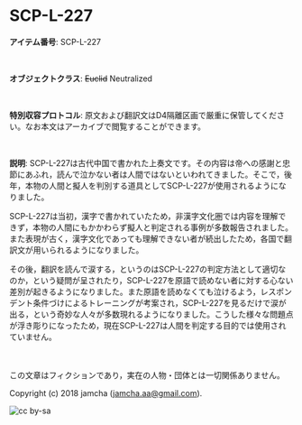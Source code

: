 # SCP-L-227

**アイテム番号**: SCP-L-227  

<br>  

**オブジェクトクラス**: <del>Euclid</del> Neutralized  

<br>  

**特別収容プロトコル**: 原文および翻訳文はD4隔離区画で厳重に保管してください。なお本文はアーカイブで閲覧することができます。  

<br>  

**説明**: SCP-L-227は古代中国で書かれた上奏文です。その内容は帝への感謝と忠節にあふれ，読んで泣かない者は人間ではないといわれてきました。そこで，後年，本物の人間と擬人を判別する道具としてSCP-L-227が使用されるようになりました。  

SCP-L-227は当初，漢字で書かれていたため，非漢字文化圏では内容を理解できず，本物の人間にもかかわらず擬人と判定される事例が多数報告されました。また表現が古く，漢字文化であっても理解できない者が続出したため，各国で翻訳文が用いられるようになりました。  

その後，翻訳を読んで涙する，というのはSCP-L-227の判定方法として適切なのか，という疑問が呈されたり，SCP-L-227を原語で読めない者に対する心ない差別が起きるようになりました。また原語を読めなくても泣けるよう，レスポンデント条件づけによるトレーニングが考案され，SCP-L-227を見るだけで涙が出る，という奇妙な人々が多数現れるようになりました。こうした様々な問題点が浮き彫りになったため，現在SCP-L-227は人間を判定する目的では使用されていません。  

<br>  
<br>  
この文章はフィクションであり，実在の人物・団体とは一切関係ありません。  

Copyright (c) 2018 jamcha (jamcha.aa@gmail.com).  

![cc by-sa](http://i.creativecommons.org/l/by-sa/4.0/88x31.png)
